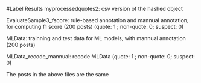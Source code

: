 #Label Results
myprocessedquotes2: csv version of the hashed object 


EvaluateSample3_fscore: rule-based annotation and mannual annotation, for computing f1 score (200 posts)
(quote: 1 ; non-quote: 0; suspect: 0)

MLData: trainning and test data for ML models, with mannual annotation (200 posts)

MLData_recode_mannual: recode MLData  (quote: 1 ; non-quote: 0; suspect: 0)


The posts in the above files are the same 